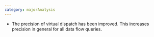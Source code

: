 ```yaml
---
category: majorAnalysis
---
```

* The precision of virtual dispatch has been improved. This increases precision in general for all data flow queries. 
